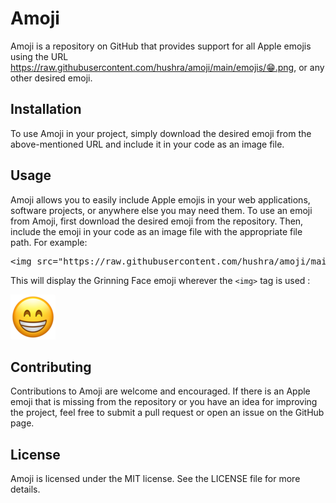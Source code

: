 <h1>Amoji</h1>
<p>Amoji is a repository on GitHub that provides support for all Apple emojis using the URL <a href="https://raw.githubusercontent.com/hushra/amoji/main/emojis/%F0%9F%98%81.png">https://raw.githubusercontent.com/hushra/amoji/main/emojis/😁.png</a>, or any other desired emoji.</p>
<h2>Installation</h2>
<p>To use Amoji in your project, simply download the desired emoji from the above-mentioned URL and include it in your code as an image file.</p>
<h2>Usage</h2>
<p>Amoji allows you to easily include Apple emojis in your web applications, software projects, or anywhere else you may need them. To use an emoji from Amoji, first download the desired emoji from the repository. Then, include the emoji in your code as an image file with the appropriate file path. For example:</p>
<pre class="code-block-wrapper"><div class="code-block-header"><span class="hljs-tag">&lt;<span class="hljs-name">img</span> <span class="hljs-attr">src</span>=<span class="hljs-string">"https://raw.githubusercontent.com/hushra/amoji/main/emojis/😁.png"</span> <span class="hljs-attr">alt</span>=<span class="hljs-string">"Grinning Face"</span>&gt;</span>
</code></pre>
<p>This will display the Grinning Face emoji wherever the <code>&lt;img&gt;</code> tag is used :</p>
<img src="https://raw.githubusercontent.com/hushra/amoji/main/emojis/😁.png" alt="Grinning Face">
<h2>Contributing</h2>
<p>Contributions to Amoji are welcome and encouraged. If there is an Apple emoji that is missing from the repository or you have an idea for improving the project, feel free to submit a pull request or open an issue on the GitHub page.</p>
<h2>License</h2>
<p>Amoji is licensed under the MIT license. See the LICENSE file for more details.</p>
